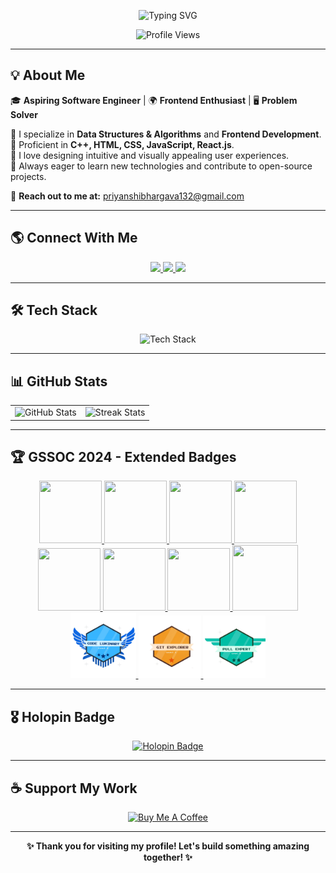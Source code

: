 
<p align="center">
  <img src="https://readme-typing-svg.herokuapp.com?font=Poppins&weight=600&size=22&duration=4000&pause=1000&color=F78FB3&center=true&vCenter=true&multiline=true&width=600&height=60&lines=Hi%2C+I'm+%F0%9F%91%8B+Priyanshi+Bhargava;Passionate+Frontend+Developer+%F0%9F%8C%9F" alt="Typing SVG" />
</p>

<p align="center">
  <img src="https://komarev.com/ghpvc/?username=priyanshi0112&label=Profile%20views&color=F78FB3&style=flat-square" alt="Profile Views" />
</p>

---

## 💡 About Me

🎓 **Aspiring Software Engineer** | 🌍 **Frontend Enthusiast** | 🖥️ **Problem Solver**

🔹 I specialize in **Data Structures & Algorithms** and **Frontend Development**. <br>
🔹 Proficient in **C++, HTML, CSS, JavaScript, React.js**. <br>
🔹 I love designing intuitive and visually appealing user experiences. <br>
🔹 Always eager to learn new technologies and contribute to open-source projects. <br>

📩 **Reach out to me at:** [priyanshibhargava132@gmail.com](mailto:priyanshibhargava132@gmail.com)

---

## 🌎 Connect With Me

<p align="center">
  <a href="https://linkedin.com/in/priyanshi-bhargava1111-64b2b9262" target="_blank">
    <img src="https://img.shields.io/badge/LinkedIn-0A66C2?style=for-the-badge&logo=linkedin&logoColor=white" />
  </a>
  <a href="https://www.leetcode.com/priyanshibhargava05" target="_blank">
    <img src="https://img.shields.io/badge/LeetCode-FFA116?style=for-the-badge&logo=leetcode&logoColor=white" />
  </a>
  <a href="https://auth.geeksforgeeks.org/user/priyanshi1111" target="_blank">
    <img src="https://img.shields.io/badge/GeeksforGeeks-2F8D46?style=for-the-badge&logo=geeksforgeeks&logoColor=white" />
  </a>
</p>

---

## 🛠️ Tech Stack

<p align="center">
  <img src="https://skillicons.dev/icons?i=c,cpp,html,css,js,react,git" alt="Tech Stack" />
</p>

---

## 📊 GitHub Stats

<table align="center">
  <tr>
    <td>
      <img width="400em" src="https://github-readme-stats.vercel.app/api?username=priyanshi0112&show_icons=true&theme=radical" alt="GitHub Stats" />
    </td>
    <td>
      <img width="420em" src="https://github-readme-streak-stats.herokuapp.com/?user=priyanshi0112&theme=radical" alt="Streak Stats" />
    </td>
  </tr>
</table>

---

## 🏆 GSSOC 2024 - Extended Badges

<p align="center">
    <a href="https://gssoc.girlscript.tech/leaderboard">
    <img src="https://raw.githubusercontent.com/GSSoC24/Hack-Web3Conf/refs/heads/main/assets/Hack-Web3Conf%202024%20Badge%20(2).png" width="100px" height="100px" />
    <img src="https://raw.githubusercontent.com/GSSoC24/Postman-Challenge/main/docs/assets/Postman%20White.png" width="100px" height="100px" />
    <img src="https://raw.githubusercontent.com/GSSoC24/Postman-Challenge/main/docs/assets/1.png" width="100px" height="100px" />
    <img src="https://raw.githubusercontent.com/GSSoC24/Postman-Challenge/main/docs/assets/2.png" width="100px" height="100px" />
    <img src="https://raw.githubusercontent.com/GSSoC24/Postman-Challenge/main/docs/assets/3.png" width="100px" height="100px" />
    <img src="https://raw.githubusercontent.com/GSSoC24/Postman-Challenge/main/docs/assets/4.png" width="100px" height="100px" />
    <img src="https://raw.githubusercontent.com/GSSoC24/Postman-Challenge/main/docs/assets/5.png" width="100px" height="100px" />
    <img src="https://raw.githubusercontent.com/GSSoC24/Postman-Challenge/main/docs/assets/6.png" width="105px" height="105px" />
    <img src="https://raw.githubusercontent.com/GSSoC24/Contributor/refs/heads/main/assets/Code%20Luminary.png" width="105px" height="105px" />
    <img src="https://raw.githubusercontent.com/GSSoC24/Contributor/refs/heads/main/assets/Git%20Explorer.png" width="100px" height="100px" />
    <img src="https://raw.githubusercontent.com/GSSoC24/Contributor/refs/heads/main/assets/Pull%20Expert.png" width="100px" height="100px" />
  </a>
</p>

---

## 🎖️ Holopin Badge

<p align="center">
  <a href="https://holopin.me/priyanshi0112">
    <img src="https://holopin.me/priyanshi0112" alt="Holopin Badge" />
  </a>
</p>

---

## ☕ Support My Work

<p align="center">
  <a href="https://www.buymeacoffee.com/priyanshi0112" target="_blank">
    <img src="https://cdn.buymeacoffee.com/buttons/v2/default-yellow.png" alt="Buy Me A Coffee" width="180" />
  </a>
</p>

---

<p align="center">
  <b>✨ Thank you for visiting my profile! Let's build something amazing together! ✨</b>
</p>
